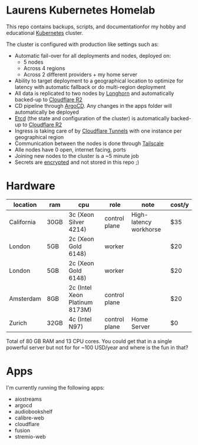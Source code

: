 # Laurens Kubernetes Homelab

This repo contains backups, scripts, and documentationfor my hobby and educational [Kubernetes](https://kubernetes.io/) cluster.

The cluster is configured with production like settings such as:

- Automatic fail-over for all deployments and nodes, deployed on: 
    - 5 nodes
    - Across 4 regions
    - Across 2 different providers + my home server
- Ability to target deployment to a geographical location to optimize for latency with automatic fallback or do multi-region deployment
- All data is replicated to two nodes by [Longhorn](https://longhorn.io/) and automatically backed-up to [Cloudflare R2](https://developers.cloudflare.com/r2/)
- CD pipeline through [ArgoCD](https://argo-cd.readthedocs.io/en/stable/). Any changes in the apps folder will automatically be deployed
- [Etcd](https://etcd.io/docs/v3.6/) (the state and configuration of the cluster) is automatically backed-up to [Cloudflare R2](https://developers.cloudflare.com/r2/)
- Ingress is taking care of by [Cloudflare Tunnels](https://developers.cloudflare.com/cloudflare-one/connections/connect-networks/) with one instance per geographical region
- Communication between the nodes is done through [Tailscale](https://tailscale.com/)
- Alle nodes have 0 open, internet facing, ports
- Joining new nodes to the cluster is a ~5 minute job
- Secrets are [encrypted](https://kubernetes.io/docs/tasks/administer-cluster/encrypt-data/) and not stored in this repo ;)

# Hardware

| location   | ram  | cpu                            | role          | note                   | cost/y |
| ---------- | ---- | ------------------------------ | ------------- | ---------------------- | ------ |
| California | 30GB | 3c (Xeon Silver 4214)          | control plane | High-latency workhorse | $35    |
| London     | 5GB  | 2c (Xeon Gold 6148)            | worker        |                        | $20    |
| London     | 5GB  | 2c (Xeon Gold 6148)            | worker        |                        | $20    |
| Amsterdam  | 8GB  | 2c (Intel Xeon Platinum 8173M) | control plane |                        | $20    |
| Zurich     | 32GB | 4c (Intel N97)                 | control plane | Home Server            | $0     |

Total of 80 GB RAM and 13 CPU cores. You could get that in a single powerful server but not for for ~100 USD/year and where is the fun in that?

# Apps

I'm currently running the following apps:

- aiostreams
- argocd
- audiobookshelf
- calibre-web
- cloudflare
- fusion
- stremio-web